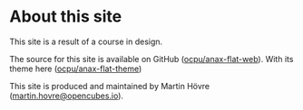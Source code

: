 # About this site

This site is a result of a course in design.

The source for this site is available on GitHub ([ocpu/anax-flat-web](https://github.com/ocpu/anax-flat-web)).
With its theme here ([ocpu/anax-flat-theme](https://github.com/ocpu/anax-flat-theme))

This site is produced and maintained by Martin Hövre ([martin.hovre@opencubes.io](mailto:martin.hovre@opencubes.io)).
